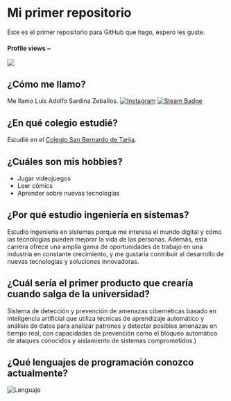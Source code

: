 # Mi primer repositorio
Este es el primer repositorio para GitHub que hago, espero les guste.




<h4 align="left"> 
  Profile views ~ <br><br>
  <img src="https://profile-counter.glitch.me/NadieOutis/count.svg" />
</h4>







## ¿Cómo me llamo?
Me llamo Luis Adolfo Sardina Zeballos. [![Instagram](https://img.shields.io/badge/IG-@LuisSardina-blue.svg?style=flat)](https://www.instagram.com/luis_sardina_)
[![Steam Badge](https://img.shields.io/badge/-Steam-blue?style=social&logo=steam&link=https://steamcommunity.com/id/EgosSolus/)](https://steamcommunity.com/id/EgosSolus/)

## ¿En qué colegio estudié?
Estudié en el [Colegio San Bernardo de Tarija](https://cosabe.edu.bo/).

## ¿Cuáles son mis hobbies?
* Jugar videojuegos
* Leer cómics
* Aprender sobre nuevas tecnologías

## ¿Por qué estudio ingeniería en sistemas?
Estudio ingenieria en sistemas porque me interesa el mundo digital y cómo las tecnologías pueden mejorar la vida de las personas. Además, esta carrera ofrece una amplia gama de oportunidades de trabajo en una industria en constante crecimiento, y me gustaría contribuir al desarrollo de nuevas tecnologías y soluciones innovadoras.

## ¿Cuál sería el primer producto que crearía cuando salga de la universidad?
Sistema de detección y prevención de amenazas cibernéticas basado en inteligencia artificial que utiliza técnicas de aprendizaje automático y análisis de datos para analizar patrones y detectar posibles amenazas en tiempo real, con capacidades de prevención como el bloqueo automático de ataques conocidos y aislamiento de sistemas comprometidos.)

## ¿Qué lenguajes de programación conozco actualmente?
![Lenguaje](https://img.shields.io/badge/Lenguaje-Python-red.svg)


